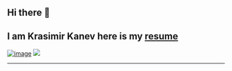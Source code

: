 ## Hi there 👋

## I am Krasimir Kanev here is my <a href='https://kr-kanev.onrender.com/'>resume</a>

<a href="https://www.linkedin.com/in/krasimir-kanev-178353230/">![image](https://img.shields.io/badge/LinkedIn-0077B5?style=for-the-badge&logo=linkedin&logoColor=white)</a>
<a href="mailto:kr.knev@gmail.com"><img src="https://img.shields.io/badge/gmail-%23D14836.svg?&style=for-the-badge&logo=gmail&logoColor=white" /></a>&nbsp;&nbsp;&nbsp;&nbsp;

---

<!--
**krknev/krknev** is a ✨ _special_ ✨ repository because its `README.md` (this file) appears on your GitHub profile.

Here are some ideas to get you started:

- 🔭 I’m currently working on ...
- 🌱 I’m currently learning ...
- 👯 I’m looking to collaborate on ...
- 🤔 I’m looking for help with ...
- 💬 Ask me about ...
- 📫 How to reach me: ...
- 😄 Pronouns: ...
- ⚡ Fun fact: ...
-->
